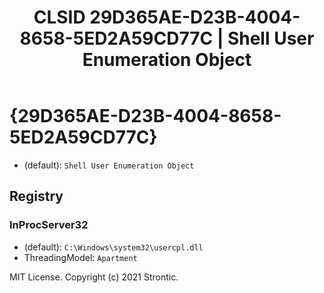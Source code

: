 ﻿---
title: "CLSID 29D365AE-D23B-4004-8658-5ED2A59CD77C | Shell User Enumeration Object"
excerpt: What is COM-Object CLSID 29D365AE-D23B-4004-8658-5ED2A59CD77C?
---

# {29D365AE-D23B-4004-8658-5ED2A59CD77C}

* (default): `Shell User Enumeration Object`

## Registry


### InProcServer32

* (default): `C:\Windows\system32\usercpl.dll`
* ThreadingModel: `Apartment`

MIT License. Copyright (c) 2021 Strontic.


